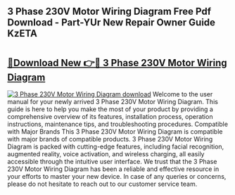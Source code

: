## 3 Phase 230V Motor Wiring Diagram Free Pdf Download - Part-YUr New Repair Owner Guide KzETA

# <h2><a href="http://dfpo3fm.blite.top/?on=3+Phase+230V+Motor+Wiring+Diagram">🔗Download New 👉🔴 3 Phase 230V Motor Wiring Diagram</a></h2>

[![3 Phase 230V Motor Wiring Diagram download](https://i.imgur.com/lujVjoI.png)](http://dfpo3fm.blite.top/?on=3+Phase+230V+Motor+Wiring+Diagram)
Welcome to the user manual for your newly arrived 3 Phase 230V Motor Wiring Diagram. This guide is here to help you make the most of your product by providing a comprehensive overview of its features, installation process, operation instructions, maintenance tips, and troubleshooting procedures. Compatible with Major Brands This 3 Phase 230V Motor Wiring Diagram is compatible with major brands of compatible products. 3 Phase 230V Motor Wiring Diagram is packed with cutting-edge features, including facial recognition, augmented reality, voice activation, and wireless charging, all easily accessible through the intuitive user interface. We trust that the 3 Phase 230V Motor Wiring Diagram has been a reliable and effective resource in your efforts to master your new device. In case of any queries or concerns, please do not hesitate to reach out to our customer service team.
